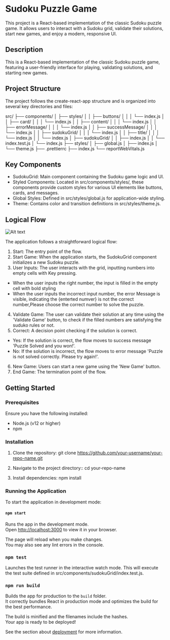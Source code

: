 # Sudoku Puzzle Game

This project is a React-based implementation of the classic Sudoku puzzle game. It allows users to interact with a Sudoku grid, validate their solutions, start new games, and enjoy a modern, responsive UI.

## Description

This is a React-based implementation of the classic Sudoku puzzle game, featuring a user-friendly interface for playing, validating solutions, and starting new games.

## Project Structure

The project follows the create-react-app structure and is organized into several key directories and files:

src/
├── components/
│   ├── styles/
│   │   ├── buttons/
│   │   │   └── index.js
│   │   ├── card/
│   │   │   └── index.js
│   │   ├── content/
│   │   │   └── index.js
│   │   ├── errorMessage/
│   │   │   └── index.js
│   │   ├── successMessage/
│   │   │   └── index.js
│   │   ├── sudokuGrid/
│   │   │   └── index.js
│   │   ├── title/
│   │   │   └── index.js
│   │   └── index.js
│   ├── sudokuGrid/
│   │   ├── index.js
│   │   └── index.test.js
│   └── index.js
├── styles/
│   ├── global.js
│   ├── index.js
│   └── theme.js
├── .prettierrc
├── index.js
└── reportWebVitals.js


## Key Components 

* SudokuGrid: Main component containing the Sudoku game logic and UI.
* Styled Components: Located in src/components/styles/, these components provide custom styles for various UI elements like buttons, cards, and messages.
* Global Styles: Defined in src/styles/global.js for application-wide styling.
* Theme: Contains color and transition definitions in src/styles/theme.js.

## Logical Flow

![Alt text](<Pasted Graphic.png>)

The application follows a straightforward logical flow:

1. Start: The entry point of the flow.
2. Start Game: When the application starts, the SudokuGrid component initializes a new Sudoku puzzle.
3. User Inputs: The user interacts with the grid, inputting numbers into empty cells with Key pressing. 
  * When the user inputs the right number, the input is filled in the empty cell with bold styling
  * When the user inputs the incorrect input number, the error Message is visible, indicating the {enterted numver} is not the correct number,Please choose the correct number to solve the puzzle.
4. Validate Game: The user can validate their solution at any time using the 'Validate Game' button, to check if the filled numbers are satisfying the suduko rules or not.
5. Correct: A decision point checking if the solution is correct.
  * Yes: If the solution is correct, the flow moves to success message 'Puzzle Solved and you won!'.
  * No: If the solution is incorrect, the flow moves to error message 'Puzzle is not solved correctly. Please try again!'.
6. New Game: Users can start a new game using the 'New Game' button.
7. End Game:  The termination point of the flow.


## Getting Started

### Prerequisites
Ensure you have the following installed:

* Node.js (v12 or higher)
* npm 


### Installation

1. Clone the repository:
git clone https://github.com/your-username/your-repo-name.git

2. Navigate to the project directory::
cd your-repo-name

3. Install dependencies:
npm install

### Running the Application
To start the application in development mode:

#### `npm start`

Runs the app in the development mode.\
Open [http://localhost:3000](http://localhost:3000) to view it in your browser.

The page will reload when you make changes.\
You may also see any lint errors in the console.

### `npm test`

Launches the test runner in the interactive watch mode.
This will execute the test suite defined in src/components/sudokuGrid/index.test.js.

### `npm run build`

Builds the app for production to the `build` folder.\
It correctly bundles React in production mode and optimizes the build for the best performance.

The build is minified and the filenames include the hashes.\
Your app is ready to be deployed!

See the section about [deployment](https://facebook.github.io/create-react-app/docs/deployment) for more information.






